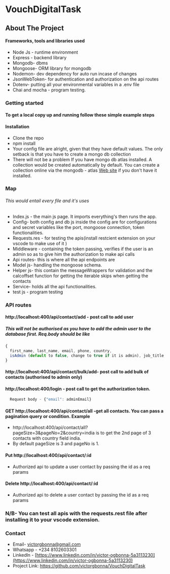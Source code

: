 # VouchDigitalTask
## About The Project

#### Frameworks, tools and libraries used 

- Node Js - runtime environment
- Express - backend library
- Mongodb- dbms
- Mongoose- ORM library for mongodb 
- Nodemon- dev dependency for auto run incase of changes
- JsonWebToken- for authentication and authorization on the api routes 
- Dotenv- putting all your environmental variables in a .env file
- Chai and mocha - program testing.

### Getting started 
#### To get a local copy up and running follow these simple example steps
#### Installation

- Clone the repo
- npm install
- Your config file are alright, given that they have default values. The only setback is that you have to create a mongo db collection
- There will not be a problem If you have mongo db atlas installed. A collection would be created automatically by default. You can create a collection online via the mongodb -  atlas [Web site](https://cloud.mongodb.com/) if you don't have it installed.

### Map 
###### This would entail every file and it's uses 
- Index.js - the main js page. It imports everything's then runs the app. 
- Config- both config and db js inside the config are for configurations and secret variables like the port, mongoose connection, token functionalities.
- Requests.res - for testing the apis(install restcient extension on your vscode to make use of it )
- Middleware - containing the token passing, verifies if the user is an admin so as to give him the authorization to make api calls
- Api routes- this is where all the api endpoints are
- Model js- handling the mongoose schema. 
- Helper js- this contain the messageWrappers for validation and the calcoffset function for getting the iterable skips when getting the contacts
- Service- holds all the api functionalities. 
- test js - program testing 

### API routes
#### http://localhost:400/api/contact/add - post call to add user 
##### This will not be authorised as you have to add the admin user to the database first. Req.body should be like 
```javascript
{
  first_name, last_name, email, phone, country,
  isAdmin (default to false, change to true if it is admin), job_title, company_name, birthday_day, birthday_month
}
```
#### http://localhost:400/api/contact/bulk/add- post call to add bulk of contacts (authorised to admin only)

#### http://localhost:400/login - post call to get the authorization token. 
```javascript
  Request body - {"email": adminEmail}
```
#### GET http://localhost:400/api/contact/all -get all contacts. You can pass a pagination query or condition. Example
- http://localhost:400/api/contact/all?pageSize=3&pageNo=2&country=india is to get the 2nd page of 3 contacts with country field india. 
- By default pageSize is 3 and pageNo is 1.

#### Put http://localhost:400/api/contact/:id
- Authorized api to update a user contact by passing the id as a req params 

#### Delete http://localhost:400/api/contact/:id
- Authorized api to delete a user contact by passing the id as a req params

### N/B- You can test all apis with the requests.rest file after installing it to your vscode extension.

### Contact 
- Email- victorgbonna@gmail.com
- Whatsapp - +234 8102603301
- Linkedln - [https://www.linkedin.com/in/victor-ogbonna-5a3113230](https://www.linkedin.com/in/victor-ogbonna-5a3113230)
-  Project Link: https://github.com/victorgbonna/VouchDigitalTask
